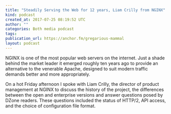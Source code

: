 ```yaml
---
title: "Steadily Serving the Web for 12 years, Liam Crilly from NGINX"
kind: podcast
created_at: 2017-07-25 08:19:52 UTC
author: ""
categories: Both media podcast
tags: 
publication_url: https://anchor.fm/gregarious-mammal
layout: podcast
---
```

NGINX is one of the most popular web servers on the internet. Just a shade behind the market leader it emerged roughly ten years ago to provide an alternative to the venerable Apache, designed to suit modern traffic demands better and more appropriately.

On a hot Friday afternoon I spoke with Liam Crilly, the director of product management at NGINX to discuss the history of the project, the differences between the open and enterprise versions and answer questions posed by DZone readers. These questions included the status of HTTP/2, API access, and the choice of configuration file format.